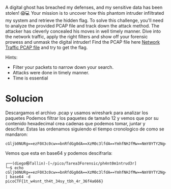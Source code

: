 A digital ghost has breached my defenses, and my sensitive data has been stolen! 😱💻 Your mission is to uncover how this phantom intruder infiltrated my system and retrieve the hidden flag. To solve this challenge, you'll need to analyze the provided PCAP file and track down the attack method. The attacker has cleverly concealed his moves in well timely manner. Dive into the network traffic, apply the right filters and show off your forensic prowess and unmask the digital intruder! Find the PCAP file here [Network Traffic PCAP file](https://challenge-files.picoctf.net/c_verbal_sleep/b6fbb3a5560749f838cdc6db4950985767c4691db3a7b34a220e5654ee39e700/myNetworkTraffic.pcap) and try to get the flag.

Hints:
- Filter your packets to narrow down your search.
- Attacks were done in timely manner.
- Time is essential

# Solucion
Descargamos el archivo .pcap y usamos wireshark para analizar los paquetes 
Podemos filtrar los paquetes de tamaño 12 y vemos que por su contenido hexadecimal crea cadenas que podemos tomar, juntar y descifrar. Estas las ordenamos siguiendo el tiempo cronologico de como se mandaron:
```
cGljb0NURg==ezF0X3c0cw==bnRfdGg0dA==XzM0c3lfdA==YmhfNHJfMw==NmY0YTY2Ng==
```
Vemos que esta en base64 y podemos descifrarla:
```
┌──(diego㉿Tallin)-[~/pico/Tarea3Forensic/ph4nt0m1ntrud3r]
└─$ echo cGljb0NURg==ezF0X3c0cw==bnRfdGg0dA==XzM0c3lfdA==YmhfNHJfMw==NmY0YTY2Ng== | base64 -d
picoCTF{1t_w4snt_th4t_34sy_tbh_4r_36f4a666}               
```